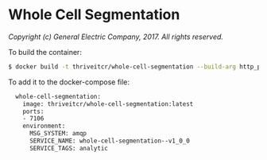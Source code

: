 # Whole Cell Segmentation

_Copyright (c) General Electric Company, 2017.  All rights reserved._

To build the container:

```sh
$ docker build -t thriveitcr/whole-cell-segmentation --build-arg http_proxy=$http_proxy --build-arg https_proxy=$https_proxy --build-arg no_proxy=$no_proxy .
```

To add it to the docker-compose file:
```sh
  whole-cell-segmentation:
    image: thriveitcr/whole-cell-segmentation:latest
    ports:
    - 7106
    environment:
      MSG_SYSTEM: amqp
      SERVICE_NAME: whole-cell-segmentation--v1_0_0
      SERVICE_TAGS: analytic
 ```